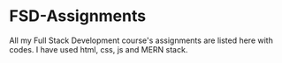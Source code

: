 # FSD-Assignments
All my Full Stack Development course's assignments are listed here with codes. I have used html, css, js and MERN stack.
